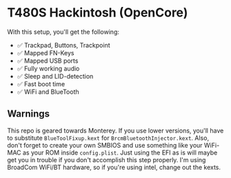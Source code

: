 # T480S Hackintosh (OpenCore)

With this setup, you'll get the following:

* ✅ Trackpad, Buttons, Trackpoint
* ✅ Mapped FN-Keys
* ✅ Mapped USB ports
* ✅ Fully working audio
* ✅ Sleep and LID-detection
* ✅ Fast boot time
* ✅ WiFi and BlueTooth

## Warnings

This repo is geared towards Monterey. If you use lower versions, you'll have to substitute `BlueToolFixup.kext` for `BrcmBluetoothInjector.kext`. Also, don't forget to create your own SMBIOS and use something like your WiFi-MAC as your ROM inside `config.plist`. Just using the EFI as is will maybe get you in trouble if you don't accomplish this step properly. I'm using BroadCom WiFi/BT hardware, so if you're using intel, change out the kexts.
